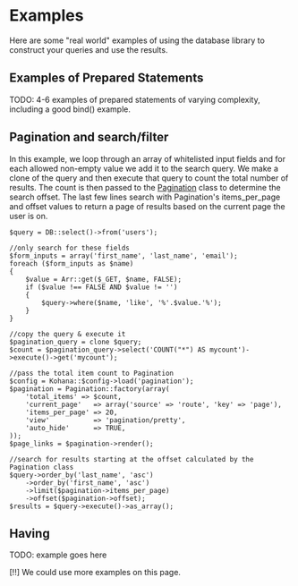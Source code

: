 # Examples

Here are some "real world" examples of using the database library to construct your queries and use the results.

## Examples of Prepared Statements

TODO: 4-6 examples of prepared statements of varying complexity, including a good bind() example.

## Pagination and search/filter

In this example, we loop through an array of whitelisted input fields and for each allowed non-empty value we add it to the search query. We make a clone of the query and then execute that query to count the total number of results. The count is then passed to the [Pagination](../pagination) class to determine the search offset. The last few lines search with Pagination's items_per_page and offset values to return a page of results based on the current page the user is on.

	$query = DB::select()->from('users');
	
	//only search for these fields
	$form_inputs = array('first_name', 'last_name', 'email');
	foreach ($form_inputs as $name) 
	{
		$value = Arr::get($_GET, $name, FALSE);
		if ($value !== FALSE AND $value != '')
		{
			$query->where($name, 'like', '%'.$value.'%');
		}
	}
	
	//copy the query & execute it
	$pagination_query = clone $query;
	$count = $pagination_query->select('COUNT("*") AS mycount')->execute()->get('mycount');
	
	//pass the total item count to Pagination
	$config = Kohana::$config->load('pagination');
	$pagination = Pagination::factory(array(
		'total_items' => $count,
		'current_page'   => array('source' => 'route', 'key' => 'page'), 
		'items_per_page' => 20,
		'view'           => 'pagination/pretty',
		'auto_hide'      => TRUE,
	));
	$page_links = $pagination->render();
	
	//search for results starting at the offset calculated by the Pagination class
	$query->order_by('last_name', 'asc')
		->order_by('first_name', 'asc')
		->limit($pagination->items_per_page)
		->offset($pagination->offset);
	$results = $query->execute()->as_array();

## Having

TODO: example goes here

[!!]  We could use more examples on this page. 